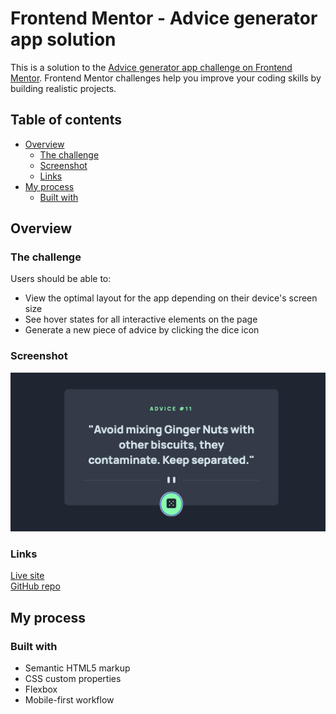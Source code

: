 # Frontend Mentor - Advice generator app solution<!-- omit in toc -->

This is a solution to the [Advice generator app challenge on Frontend Mentor](https://www.frontendmentor.io/challenges/advice-generator-app-QdUG-13db). Frontend Mentor challenges help you improve your coding skills by building realistic projects.

## Table of contents<!-- omit in toc -->

- [Overview](#overview)
  - [The challenge](#the-challenge)
  - [Screenshot](#screenshot)
  - [Links](#links)
- [My process](#my-process)
  - [Built with](#built-with)

## Overview

### The challenge

Users should be able to:

- View the optimal layout for the app depending on their device's screen size
- See hover states for all interactive elements on the page
- Generate a new piece of advice by clicking the dice icon

### Screenshot

![final screenshot](images/final-screenshot.png)

### Links

[Live site](https://advice-generator-app-jw.netlify.app/)
<br>
[GitHub repo](https://github.com/jdwilkin4/frontend-mentor-monorepo-challenges/tree/main/advice-generator-app-main)

## My process

### Built with

- Semantic HTML5 markup
- CSS custom properties
- Flexbox
- Mobile-first workflow
